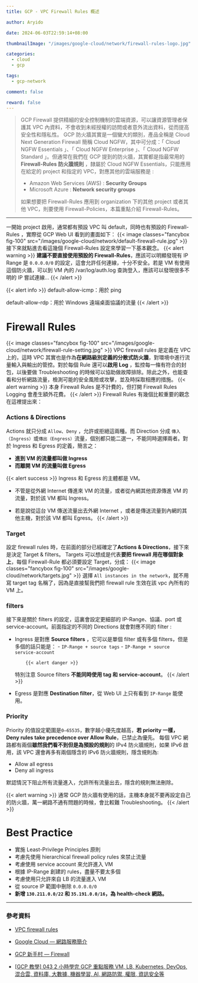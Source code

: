 ```yaml
---
title: GCP - VPC Firewall Rules 概述

author: Aryido

date: 2024-06-03T22:59:14+08:00

thumbnailImage: "/images/google-cloud/network/firewall-rules-logo.jpg"

categories:
  - cloud
  - gcp

tags:
  - gcp-network

comment: false

reward: false
---
```


<!--BODY-->

> GCP Firewall 提供精細的安全控制機制的雲端資源，可以讓資源管理者保護其 VPC 內資料，不會收到未經授權的訪問或者意外流出資料，從而提高安全性和隱私性。 GCP 防火牆其實是一個蠻大的類別，產品全稱是 Cloud Next Generation Firewall 簡稱 Cloud NGFW，其中可分成：「 Cloud NGFW Essentials 」、「 Cloud NGFW Enterprise 」、「 Cloud NGFW Standard 」。但通常在我們在 GCP 提到的防火牆，其實都是指最常用的 **Firewall-Rules 防火牆規則** ，隸屬於 Cloud NGFW Essentials，只能應用在給定的 project 和指定的 VPC，對應其他的雲端服務是 :
>
> - Amazon Web Services (AWS) : **Security Groups**
> - Microsoft Azure : **Network security groups**
>
> 如果想要把 Firewall-Rules 應用到 organization 下的其他 project 或者其他 VPC，則要使用 Firewall-Policies，本篇重點介紹 Firewall-Rules。

<!--more-->

---

一開始 project 啟用，通常都有預設 VPC 叫 default，同時也有預設的 Firewall-Rules ，實際從 GCP Web UI 看到的畫面如下：
{{< image classes="fancybox fig-100" src="/images/google-cloud/network/default-firewall-rule.jpg" >}}
接下來就點進去看這幾個 Firewall-Rules 設定來學習一下基本觀念。
{{< alert warning >}}
**建議不要直接使用預設的 Firewall-Rules**，應該可以明顯發現有 IP Range 是 `0.0.0.0/0` 的設定，這會允許任何連線，十分不安全。若是 VM 有使用這個防火牆，可以到 VM 內的 /var/log/auth.log 查詢登入，應該可以發現很多不明的 IP 嘗試連線...
{{< /alert >}}

{{< alert info >}}
default-allow-icmp：用於 ping

default-allow-rdp：用於 Windows 遠端桌面協議的流量
{{< /alert >}}

# Firewall Rules

{{< image classes="fancybox fig-100" src="/images/google-cloud/network/firewall-rule-setting.jpg" >}}
VPC firewall rules 是定義在 VPC 上的，這時 VPC 其實也是作為**在網路級別定義的分散式防火牆**，對環境中進行流量輸入與輸出的管控。對於每個 Rule 還可以**啟用 Log** ，監控每一條有符合的封包，以後要做 Troubleshooting 的時候可以協助做故障排除。除此之外，也能查看和分析網路流量，檢測可能的安全風險或攻擊，並及時採取相應的措施。
{{< alert warning >}}
本身 Firewall Rules 是不計費的，但打開 Firewall Rules Logging 會產生額外花費。
{{< /alert >}}
Firewall Rules 有幾個比較重要的觀念在這裡提出來：

### Actions & Directions

Actions 就只分成 `Allow`、`Deny` ，允許或拒絕這兩種。而 Direction 分成 `傳入（Ingress）`或`傳出（Engress）`流量，個別都只能二選一，不能同時選擇兩者。對於 Ingress 和 Egress 的定義，簡言之：

- **進到 VM 的流量都叫做 Ingress**
- **而離開 VM 的流量叫做 Egress**

{{< alert success >}}
Ingress 和 Egress 的主體都是 VM。

- 不管是從外網 Internet 傳進來 VM 的流量，或者從內網其他資源傳進 VM 的流量，對於該 VM 都叫 Ingress。

- 若是說從這台 VM 傳送流量出去外網 Internet ，或者是傳送流量到內網的其他主機，對於該 VM 都叫 Egress。
  {{< /alert >}}

### Target

設定 firewall rules 時，在前面的部分已經確定了**Actions & Directions**，接下來是決定 Target & filters。 Targets 可以想成是代表**要把 firewall 用在哪個對象上**，每個 Firewall-Rule 都必須要設定 Target，分成：
{{< image classes="fancybox fig-100" src="/images/google-cloud/network/targets.jpg" >}}
選擇 `All instances in the network`，就不用寫 target tag 名稱了，因為是直接幫我們把 firewall rule 生效在該 vpc 內所有的 VM 上。

### filters

接下來是關於 filters 的設定，這裏會設定更細部的 IP-Range、協議、port 或 service-account。前面指定的不同的 Directions 就會對應不同的 filter :

- Ingress 是對應 **Source filters** ，它可以是單個 filter 或有多個 filters，但是多個的話只能是： - `IP-Range + source tags` - `IP-Range + source service-account`

          {{< alert danger >}}

  特別注意 Source filters **不能同時使用 tag 和 service-account**。
  {{< /alert >}}

- Egress 是對應 **Destination filter**，從 Web UI 上只有看到 `IP-Range` 能使用。

### Priority

Priority 的值設定範圍是`0–65535`，數字越小優先度越高，**若 priority 一樣， Deny rules take precedence over Allow Rule**，已禁止為優先。 每個 VPC 網路都有兩個**雖然我們看不到但是為預設的規則**的 IPv4 防火牆規則，如果 IPv6 啟用，該 VPC 還會再多有兩個隱含的 IPv6 防火牆規則，隱含規則為:

- Allow all egress
- Deny all ingress

默認情況下阻止所有流量進入，允許所有流量出去，隱含的規則無法刪除。

{{< alert warning >}}
通常 GCP 防火牆有使用的話，主機本身就不要再設定自己的防火牆，萬一網路不通有問題的時候，會比較難 Troubleshooting。
{{< /alert >}}

# Best Practice

- 實施 Least-Privilege Principles 原則
- 考慮先使用 hierarchical firewall policy rules 來禁止流量
- 考慮使用 service account 來允許進入 VM
- 根據 IP-Range 創建的 rules，盡量不要太多個
- 考慮使用只允許來自 LB 的流量進入 VM
- 從 source IP 範圍中刪除 `0.0.0.0/0`
- **新增 `130.211.0.0/22` 和 `35.191.0.0/16`，為 health-check 網路。**

---

### 參考資料

- [VPC firewall rules](https://cloud.google.com/firewall/docs/firewalls)

- [Google Cloud — 網路服務簡介](https://jason-kao-blog.medium.com/google-cloud-%E7%B6%B2%E8%B7%AF%E6%9C%8D%E5%8B%99%E7%B0%A1%E4%BB%8B-d6b74c178714)

- [GCP 新手村 — Firewall](https://medium.com/@kellenjohn175/explanation-gcp-%E6%96%B0%E6%89%8B%E6%9D%91-firewall-39cd71353b1)

- [[GCP 教學] 043 2 小時學完 GCP 重點服務 VM, LB, Kubernetes, DevOps, 混合雲, 資料庫, 大數據, 機器學習, AI, 網路防禦, 權限, 資訊安全等](https://www.youtube.com/watch?v=hQE14DX4LHQ&t=134s)
